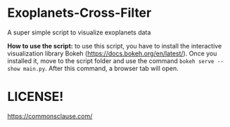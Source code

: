 # Exoplanets-Cross-Filter
A super simple script to visualize exoplanets data

__How to use the script:__ to use this script, you have to install the interactive visualization library Bokeh (https://docs.bokeh.org/en/latest/). Once you installed it, move to the script folder and use the command ```bokeh serve --show main.py```. After this command, a browser tab will open. 

# LICENSE!
https://commonsclause.com/
